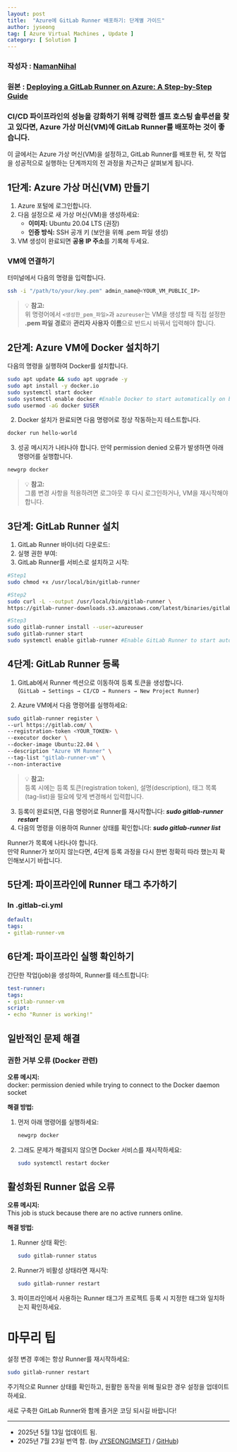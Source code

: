 ```yaml
---
layout: post
title:  "Azure에 GitLab Runner 배포하기: 단계별 가이드"
author: jyseong
tag: [ Azure Virtual Machines , Update ]
category: [ Solution ]
---
```


### 작성자 : [NamanNihal](https://techcommunity.microsoft.com/users/namannihal/2904895)
### 원본 : [Deploying a GitLab Runner on Azure: A Step-by-Step Guide](https://techcommunity.microsoft.com/blog/azureinfrastructureblog/deploying-a-gitlab-runner-on-azure-a-step-by-step-guide/4413348)

### CI/CD 파이프라인의 성능을 강화하기 위해 강력한 셀프 호스팅 솔루션을 찾고 있다면, Azure 가상 머신(VM)에 GitLab Runner를 배포하는 것이 좋습니다.

이 글에서는 Azure 가상 머신(VM)을 설정하고, GitLab Runner를 배포한 뒤, 첫 작업을 성공적으로 실행하는 단계까지의 전 과정을 차근차근 살펴보게 됩니다.

## 1단계: Azure 가상 머신(VM) 만들기
1. Azure 포털에 로그인합니다.  
2. 다음 설정으로 새 가상 머신(VM)을 생성하세요:
    - **이미지:** Ubuntu 20.04 LTS (권장)  
    - **인증 방식:** SSH 공개 키 (보안을 위해 .pem 파일 생성)
3. VM 생성이 완료되면 **공용 IP 주소**를 기록해 두세요.

###  VM에 연결하기
터미널에서 다음의 명령을 입력합니다.
```bash
ssh -i "/path/to/your/key.pem" admin_name@<YOUR_VM_PUBLIC_IP>
```
> 💡 **참고:**  
> 위 명령어에서 `<생성한_pem_파일>`과 `azureuser`는 VM을 생성할 때 직접 설정한  
> **.pem 파일 경로**와 **관리자 사용자 이름**으로 반드시 바꿔서 입력해야 합니다.


## 2단계: Azure VM에 Docker 설치하기
다음의 명령을 실행하여 Docker를 설치합니다.

```bash
sudo apt update && sudo apt upgrade -y
sudo apt install -y docker.io
sudo systemctl start docker
sudo systemctl enable docker #Enable Docker to start automatically on boot
sudo usermod -aG docker $USER
```
2. Docker 설치가 완료되면 다음 명령어로 정상 작동하는지 테스트합니다.

```bash
docker run hello-world
```

3. 성공 메시지가 나타나야 합니다.
만약 permission denied 오류가 발생하면 아래 명령어를 실행합니다.

```bash
newgrp docker
```
> 💡 **참고:**  
> 그룹 변경 사항을 적용하려면 로그아웃 후 다시 로그인하거나, VM을 재시작해야 합니다.


## 3단계: GitLab Runner 설치

1. GitLab Runner 바이너리 다운로드:
2. 실행 권한 부여:
3. GitLab Runner를 서비스로 설치하고 시작:

```bash
#Step1
sudo chmod +x /usr/local/bin/gitlab-runner

#Step2
sudo curl -L --output /usr/local/bin/gitlab-runner \
https://gitlab-runner-downloads.s3.amazonaws.com/latest/binaries/gitlab-runner-linux-amd64

#Step3
sudo gitlab-runner install --user=azureuser
sudo gitlab-runner start
sudo systemctl enable gitlab-runner #Enable GitLab Runner to start automatically on boot
```

## 4단계: GitLab Runner 등록

1. GitLab에서 Runner 섹션으로 이동하여 등록 토큰을 생성합니다.  
   (`GitLab → Settings → CI/CD → Runners → New Project Runner`)

2. Azure VM에서 다음 명령어를 실행하세요:
```bash
sudo gitlab-runner register \
--url https://gitlab.com/ \
--registration-token <YOUR_TOKEN> \
--executor docker \
--docker-image Ubuntu:22.04 \
--description "Azure VM Runner" \
--tag-list "gitlab-runner-vm" \
--non-interactive
```
> 💡 **참고:**  
> 등록 시에는 등록 토큰(registration token), 설명(description), 태그 목록(tag-list)을 필요에 맞게 변경해서 입력합니다.

3. 등록이 완료되면, 다음 명령어로 Runner를 재시작합니다: ***sudo gitlab-runner restart***
4. 다음의 명령을 이용하여 Runner 상태를 확인합니다: ***sudo gitlab-runner list***

Runner가 목록에 나타나야 합니다.  
만약 Runner가 보이지 않는다면, 4단계 등록 과정을 다시 한번 정확히 따라 했는지 확인해보시기 바랍니다.

## 5단계: 파이프라인에 Runner 태그 추가하기

### In .gitlab-ci.yml
```yml
default:
tags:
- gitlab-runner-vm
```

## 6단계: 파이프라인 실행 확인하기

간단한 작업(job)을 생성하여, Runner를 테스트합니다:
```yml
test-runner:
tags:
- gitlab-runner-vm
script:
- echo "Runner is working!"
```

## 일반적인 문제 해결
### 권한 거부 오류 (Docker 관련)

**오류 메시지:**  
docker: permission denied while trying to connect to the Docker daemon socket


**해결 방법:**  
1. 먼저 아래 명령어를 실행하세요:  
    ```bash
    newgrp docker
    ```
2. 그래도 문제가 해결되지 않으면 Docker 서비스를 재시작하세요:
    ```bash
    sudo systemctl restart docker
    ```

## 활성화된 Runner 없음 오류

**오류 메시지:**  
This job is stuck because there are no active runners online.


**해결 방법:**  
1. Runner 상태 확인:  
    ```bash
    sudo gitlab-runner status
    ```
2. Runner가 비활성 상태라면 재시작:
    ```bash
    sudo gitlab-runner restart
    ```
3. 파이프라인에서 사용하는 Runner 태그가 프로젝트 등록 시 지정한 태그와 일치하는지 확인하세요.

# 마무리 팁

설정 변경 후에는 항상 Runner를 재시작하세요:  
  ```bash
  sudo gitlab-runner restart
```
주기적으로 Runner 상태를 확인하고, 원활한 동작을 위해 필요한 경우 설정을 업데이트하세요.

새로 구축한 GitLab Runner와 함께 즐거운 코딩 되시길 바랍니다!

----------

- 2025년 5월 13일 업데이트 됨.
- 2025년 7월 23일 번역 함. (by [JYSEONG(MSFT)](https://techcommunity.microsoft.com/users/ji%20yong%20seong/219866) / [GitHub](https://github.com/jiyongseong))